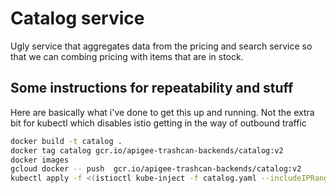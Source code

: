 # Catalog service
Ugly service that aggregates data from the pricing and search service so that we can combing pricing with items that are in stock.

## Some instructions for repeatability and stuff
Here are basically what i've done to get this up and running. Not the extra bit for kubectl which disables istio getting in the way of outbound traffic
```bash
docker build -t catalog .
docker tag catalog gcr.io/apigee-trashcan-backends/catalog:v2
docker images
gcloud docker -- push  gcr.io/apigee-trashcan-backends/catalog:v2
kubectl apply -f <(istioctl kube-inject -f catalog.yaml --includeIPRanges=10.28.0.0/14,10.31.240.0/20)
```
